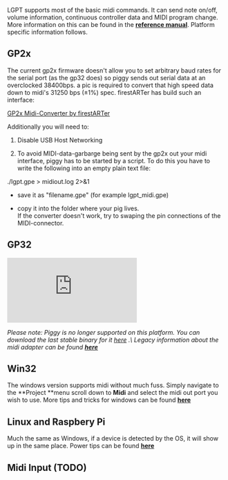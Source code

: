 LGPT supports most of the basic midi commands. It can send note on/off, volume information, continuous controller data and MIDI program change. More information on this can be found in the **[reference manual](https://wiki.littlegptracker.com/doku.php?id=lgpt:reference_manual#commands "lgpt:reference_manual")**. Platform specific information follows.

## GP2x

The current gp2x firmware doesn't allow you to set arbitrary baud rates for the serial port (as the gp32 does) so piggy sends out serial data at an overclocked 38400bps. a pic is required to convert that high speed data down to midi's 31250 bps (±1%) spec. firestARTer has build such an interface:

[GP2x Midi-Converter by firestARTer](http://www.firestarter-music.de/gp2x "http://www.firestarter-music.de/gp2x")

Additionally you will need to:

1.  Disable USB Host Networking

2.  To avoid MIDI-data-garbarge being sent by the gp2x out your midi interface, piggy has to be started by a script. To do this you have to write the following into an empty plain text file:

./lgpt.gpe > midiout.log 2>&1

-   save it as "filename.gpe" (for example lgpt_midi.gpe)

-   copy it into the folder where your pig lives.\
If the converter doesn't work, try to swaping the pin connections of the MIDI-connector.

## GP32

[![static.flickr.com_49_134601318_bd8935a03c_m.jpg](https://wiki.littlegptracker.com/lib/exe/fetch.php?tok=769215&media=http%3A%2F%2Fstatic.flickr.com%2F49%2F134601318_bd8935a03c_m.jpg "static.flickr.com_49_134601318_bd8935a03c_m.jpg")](https://wiki.littlegptracker.com/lib/exe/fetch.php?tok=769215&media=http%3A%2F%2Fstatic.flickr.com%2F49%2F134601318_bd8935a03c_m.jpg "http://static.flickr.com/49/134601318_bd8935a03c_m.jpg")

_Please note: Piggy is no longer supported on this platform. You can download the last stable binary for it [here](http://www.littlegptracker.com/lgpt_GP32.zip "http://www.littlegptracker.com/lgpt_GP32.zip") .\
Legacy information about the midi adapter can be found **[here](https://wiki.littlegptracker.com/doku.php?id=lgpt:dfs_midi_cable "lgpt:dfs_midi_cable")**_

## Win32

The windows version supports midi without much fuss. Simply navigate to the **Project **menu scroll down to **Midi** and select the midi out port you wish to use. More tips and tricks for windows can be found **[here](https://wiki.littlegptracker.com/doku.php?id=lgpt:win_midi "lgpt:win_midi")**

## Linux and Raspbery Pi

Much the same as Windows, if a device is detected by the OS, it will show up in the same place. Power tips can be found **[here](https://wiki.littlegptracker.com/doku.php?id=lgpt:unix_midi "lgpt:unix_midi")**

## Midi Input (TODO)
